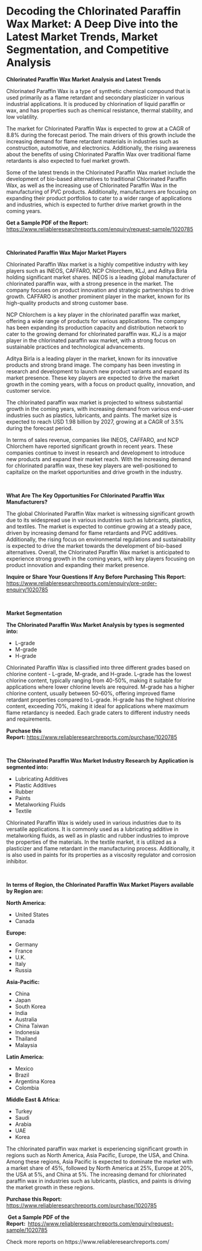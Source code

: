 <p><h1>Decoding the Chlorinated Paraffin Wax Market: A Deep Dive into the Latest Market Trends, Market Segmentation, and Competitive Analysis</h1></p><p><strong>Chlorinated Paraffin Wax Market Analysis and Latest Trends</strong></p>
<p><p>Chlorinated Paraffin Wax is a type of synthetic chemical compound that is used primarily as a flame retardant and secondary plasticizer in various industrial applications. It is produced by chlorination of liquid paraffin or wax, and has properties such as chemical resistance, thermal stability, and low volatility.</p><p>The market for Chlorinated Paraffin Wax is expected to grow at a CAGR of 8.8% during the forecast period. The main drivers of this growth include the increasing demand for flame retardant materials in industries such as construction, automotive, and electronics. Additionally, the rising awareness about the benefits of using Chlorinated Paraffin Wax over traditional flame retardants is also expected to fuel market growth.</p><p>Some of the latest trends in the Chlorinated Paraffin Wax market include the development of bio-based alternatives to traditional Chlorinated Paraffin Wax, as well as the increasing use of Chlorinated Paraffin Wax in the manufacturing of PVC products. Additionally, manufacturers are focusing on expanding their product portfolios to cater to a wider range of applications and industries, which is expected to further drive market growth in the coming years.</p></p>
<p><strong>Get a Sample PDF of the Report:&nbsp;</strong> <a href="https://www.reliableresearchreports.com/enquiry/request-sample/1020785">https://www.reliableresearchreports.com/enquiry/request-sample/1020785</a></p>
<p>&nbsp;</p>
<p><strong>Chlorinated Paraffin Wax Major Market Players</strong></p>
<p><p>Chlorinated Paraffin Wax market is a highly competitive industry with key players such as INEOS, CAFFARO, NCP Chlorchem, KLJ, and Aditya Birla holding significant market shares. INEOS is a leading global manufacturer of chlorinated paraffin wax, with a strong presence in the market. The company focuses on product innovation and strategic partnerships to drive growth. CAFFARO is another prominent player in the market, known for its high-quality products and strong customer base.</p><p>NCP Chlorchem is a key player in the chlorinated paraffin wax market, offering a wide range of products for various applications. The company has been expanding its production capacity and distribution network to cater to the growing demand for chlorinated paraffin wax. KLJ is a major player in the chlorinated paraffin wax market, with a strong focus on sustainable practices and technological advancements.</p><p>Aditya Birla is a leading player in the market, known for its innovative products and strong brand image. The company has been investing in research and development to launch new product variants and expand its market presence. These key players are expected to drive the market growth in the coming years, with a focus on product quality, innovation, and customer service.</p><p>The chlorinated paraffin wax market is projected to witness substantial growth in the coming years, with increasing demand from various end-user industries such as plastics, lubricants, and paints. The market size is expected to reach USD 1.98 billion by 2027, growing at a CAGR of 3.5% during the forecast period.</p><p>In terms of sales revenue, companies like INEOS, CAFFARO, and NCP Chlorchem have reported significant growth in recent years. These companies continue to invest in research and development to introduce new products and expand their market reach. With the increasing demand for chlorinated paraffin wax, these key players are well-positioned to capitalize on the market opportunities and drive growth in the industry.</p></p>
<p>&nbsp;</p>
<p><strong>What Are The Key Opportunities For Chlorinated Paraffin Wax Manufacturers?</strong></p>
<p><p>The global Chlorinated Paraffin Wax market is witnessing significant growth due to its widespread use in various industries such as lubricants, plastics, and textiles. The market is expected to continue growing at a steady pace, driven by increasing demand for flame retardants and PVC additives. Additionally, the rising focus on environmental regulations and sustainability is expected to drive the market towards the development of bio-based alternatives. Overall, the Chlorinated Paraffin Wax market is anticipated to experience strong growth in the coming years, with key players focusing on product innovation and expanding their market presence.</p></p>
<p><strong>Inquire or Share Your Questions If Any Before Purchasing This Report:</strong> <a href="https://www.reliableresearchreports.com/enquiry/pre-order-enquiry/1020785">https://www.reliableresearchreports.com/enquiry/pre-order-enquiry/1020785</a></p>
<p>&nbsp;</p>
<p><strong>Market Segmentation</strong></p>
<p><strong>The Chlorinated Paraffin Wax Market Analysis by types is segmented into:</strong></p>
<p><ul><li>L-grade</li><li>M-grade</li><li>H-grade</li></ul></p>
<p><p>Chlorinated Paraffin Wax is classified into three different grades based on chlorine content - L-grade, M-grade, and H-grade. L-grade has the lowest chlorine content, typically ranging from 40-50%, making it suitable for applications where lower chlorine levels are required. M-grade has a higher chlorine content, usually between 50-60%, offering improved flame retardant properties compared to L-grade. H-grade has the highest chlorine content, exceeding 70%, making it ideal for applications where maximum flame retardancy is needed. Each grade caters to different industry needs and requirements.</p></p>
<p><strong>Purchase this Report:&nbsp;</strong><a href="https://www.reliableresearchreports.com/purchase/1020785">https://www.reliableresearchreports.com/purchase/1020785</a></p>
<p>&nbsp;</p>
<p><strong>The Chlorinated Paraffin Wax Market Industry Research by Application is segmented into:</strong></p>
<p><ul><li>Lubricating Additives</li><li>Plastic Additives</li><li>Rubber</li><li>Paints</li><li>Metalworking Fluids</li><li>Textile</li></ul></p>
<p><p>Chlorinated Paraffin Wax is widely used in various industries due to its versatile applications. It is commonly used as a lubricating additive in metalworking fluids, as well as in plastic and rubber industries to improve the properties of the materials. In the textile market, it is utilized as a plasticizer and flame retardant in the manufacturing process. Additionally, it is also used in paints for its properties as a viscosity regulator and corrosion inhibitor.</p></p>
<p>&nbsp;</p>
<p><strong>In terms of Region, the Chlorinated Paraffin Wax Market Players available by Region are:</strong></p>
<p>
    <p> <strong> North America: </strong>
        <ul>
            <li>United States</li>
            <li>Canada</li>
        </ul>
        </p> 
    <p> <strong> Europe: </strong>
        <ul>
            <li>Germany</li>
            <li>France</li>
            <li>U.K.</li>
            <li>Italy</li>
            <li>Russia</li>
        </ul>
        </p> 
    <p> <strong> Asia-Pacific: </strong>
        <ul>
            <li>China</li>
            <li>Japan</li>
            <li>South Korea</li>
            <li>India</li>
            <li>Australia</li>
            <li>China Taiwan</li>
            <li>Indonesia</li>
            <li>Thailand</li>
            <li>Malaysia</li>
        </ul>
        </p> 
    <p> <strong> Latin America: </strong>
        <ul>
            <li>Mexico</li>
            <li>Brazil</li>
            <li>Argentina Korea</li>
            <li>Colombia</li>
        </ul>
        </p> 
    <p> <strong> Middle East & Africa: </strong>
        <ul>
            <li>Turkey</li>
            <li>Saudi</li>
            <li>Arabia</li>
            <li>UAE</li>
            <li>Korea</li>
        </ul>
    </p>
    </p>
<p><p>The chlorinated paraffin wax market is experiencing significant growth in regions such as North America, Asia Pacific, Europe, the USA, and China. Among these regions, Asia Pacific is expected to dominate the market with a market share of 45%, followed by North America at 25%, Europe at 20%, the USA at 5%, and China at 5%. The increasing demand for chlorinated paraffin wax in industries such as lubricants, plastics, and paints is driving the market growth in these regions.</p></p>
<p><strong>Purchase this Report: </strong><a href="https://www.reliableresearchreports.com/purchase/1020785">https://www.reliableresearchreports.com/purchase/1020785</a></p>
<p>&nbsp;<strong>Get a Sample PDF of the Report:&nbsp;&nbsp;</strong><a href="https://www.reliableresearchreports.com/enquiry/request-sample/1020785">https://www.reliableresearchreports.com/enquiry/request-sample/1020785</a></p>
<p><strong></strong></p>
<p>Check more reports on https://www.reliableresearchreports.com/</p>